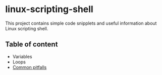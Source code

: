 # linux-scripting-shell

This project contains simple code snipplets and useful information about Linux scripting shell.

## Table of content
* Variables
* Loops
* [Common pitfalls](common-pitfalls.md)
